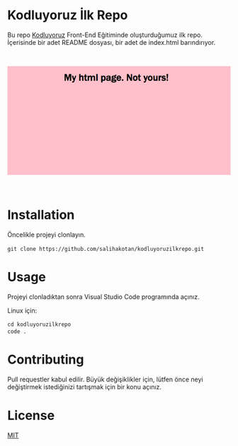 # Kodluyoruz İlk Repo
Bu repo [Kodluyoruz](https://www.kodluyoruz.org/) Front-End Eğitiminde oluşturduğumuz ilk repo. İçerisinde bir adet README dosyası, bir adet de index.html barındırıyor.

<br/>

![demo image](preview.png)

<br/>

# Installation
Öncelikle projeyi clonlayın.

`git clone https://github.com/salihakotan/kodluyoruzilkrepo.git`

# Usage
Projeyi clonladıktan sonra Visual Studio Code programında açınız.

Linux için:

```shell
cd kodluyoruzilkrepo
code .
```

# Contributing
Pull requestler kabul edilir. Büyük değişiklikler için, lütfen önce neyi değiştirmek istediğinizi tartışmak için bir konu açınız.

# License
[MIT](https://choosealicense.com/licenses/mit/)
